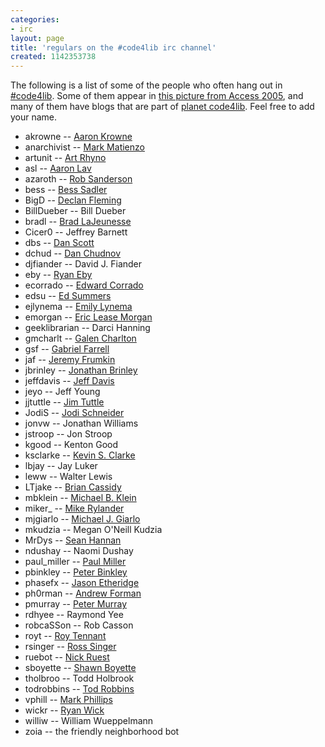 ```yaml
---
categories:
- irc
layout: page
title: 'regulars on the #code4lib irc channel'
created: 1142353738
---
```

The following is a list of some of the people who often hang out in <a href="http://www.code4lib.org/irc/">#code4lib</a>.  Some of them appear in <a href="http://flickr.com/photos/dchud/54582092/">this picture from Access 2005</a>, and many of them have blogs that are part of <a href="http://planet.code4lib.org/">planet code4lib</a>.  Feel free to add your name.

<!--break-->

<ul xmlns:owl="http://www.w3.org/2002/07/owl#" xmlns:foaf="http://xmlns.com/foaf/0.1/">
<li>akrowne -- <a href="http://br.endernet.org/~akrowne/">Aaron Krowne</a></li>
<li id="anarchivist" about="#anarchivist"><span property="foaf:nick">anarchivist</span> <span rel="owl:sameAs" resource="http://thesecretmirror.com/foaf.xml#matienzo">--</span> <a rel="foaf:homepage" href="http://thesecretmirror.com/"><span about="#anarchivist" property="foaf:name">Mark Matienzo</span></a></li>
<li>artunit -- <a href="http://librarycog.uwindsor.ca">Art Rhyno</a></li>
<li>asl -- <a href="http://www.panix.com/~asl2/">Aaron Lav</a></li>
<li>azaroth -- <a href="http://www.csc.liv.ac.uk/~azaroth/">Rob Sanderson</a></li>
<li>bess -- <a href="http://www.ibiblio.org/bess/">Bess Sadler</a></li>
<li>BigD -- <a href="http://declan.net">Declan Fleming</a></li>
<li>BillDueber -- Bill Dueber</li>
<li>bradl -- <a href="http://open-ils.org/blog/">Brad LaJeunesse</a></li>
<li>Cicer0 -- Jeffrey Barnett</li>
<li>dbs -- <a href="http://coffeecode.net">Dan Scott</a></li>
<li>dchud -- <a href="http://curtis.med.yale.edu/dchud/">Dan Chudnov</a></li>
<li>djfiander -- David J. Fiander</li>
<li>eby -- <a href="http://blog.ryaneby.com">Ryan Eby</a></li>
<li>ecorrado -- <a href="http://ecorrado.us/">Edward Corrado</a></li>
<li about="http://inkdroid.org/ehs"><span property="foaf:nick">edsu</span> -- <a href="http://www.inkdroid.org"><span about="http://inkdroid.org/ehs" property="foaf:name">Ed Summers</span></a></li>
<li>ejlynema --  <a href="http://www.lib.ncsu.edu/staff/ejlynema/">Emily Lynema</a></li>
<li>emorgan -- <a href="http://www.library.nd.edu/daiad/morgan/">Eric Lease Morgan</a></li>
<li>geeklibrarian -- Darci Hanning</li>
<li>gmcharlt -- <a href="http://galencharlton.com/blog">Galen Charlton</a></li>
<li>gsf -- <a href="http://rc98.net">Gabriel Farrell</a></li>
<li>jaf -- <a href="http://digitallibrarian.org">Jeremy Frumkin</a></li>
<li>jbrinley -- <a href="http://xplus3.net/">Jonathan Brinley</a></li>
<li>jeffdavis -- <a href="http://textsfornothing.org/blog/">Jeff Davis</a></li>
<li>jeyo -- Jeff Young</li>
<li>jjtuttle -- <a href="http://www.lib.ncsu.edu/staff/jjtuttle/">Jim Tuttle</a></li>
<li>JodiS -- <a href="http://jodischneider.com/">Jodi Schneider</a></li>
<li>jonvw -- Jonathan Williams</li>
<li>jstroop -- Jon Stroop</li>
<li>kgood -- Kenton Good</li>
<li>ksclarke -- <a href="https://plus.google.com/106980687849423472398/posts">Kevin S. Clarke</a></li>
<li>lbjay -- Jay Luker</li>
<li>leww -- Walter Lewis</li>
<li>LTjake -- <a href="http://use.perl.org/~LTjake/">Brian Cassidy</a></li>
<li id="mbklein" about="#mbklein"><span property="foaf:nick">mbklein</span> <span rel="owl:sameAs" resource="http://michael.is.outoffoc.us/michael/foaf.rdf#me">--</span> <a rel="foaf:homepage" href="http://osulibrary.oregonstate.edu/staff/kleinmi"><span about="#mbklein" property="foaf:name">Michael B. Klein</span></a></li>
<li>miker_ -- <a href="http://open-ils.org/blog/">Mike Rylander</a></li>
<li about="http://lackoftalent.org/michael/id/"<span property="foaf:nick">mjgiarlo</span> -- <a rel="foaf:homepage" href="http://lackoftalent.org/michael/"><span about="http://lackoftalent.org/michael/id/" property="foaf:name">Michael J. Giarlo</span></a></li>
<li>mkudzia -- Megan O'Neill Kudzia</li>
<li>MrDys -- <a href="http://www.library.jhu.edu/">Sean Hannan</a></li>
<li>ndushay -- Naomi Dushay</li>
<li>paul_miller -- <a href="http://blogs.talis.com/panlibus/">Paul Miller</a></li>
<li>pbinkley -- <a href="http://www.wallandbinkley.com/quaedam/">Peter Binkley</a></li>
<li>phasefx -- <a href="http://open-ils.org/blog/">Jason Etheridge</a></li>
<li>ph0rman -- <a href="http://www.ph0rman.com">Andrew Forman</a></li>
<li>pmurray -- <a href="http://dltj.org/">Peter Murray</a></li>
<li>rdhyee -- Raymond Yee</li>
<li>robcaSSon -- Rob Casson</li>
<li>royt -- <a href="http://roytennant.com/">Roy Tennant</a></li>
<li>rsinger -- <a href="http://dilettantes.code4lib.org/">Ross Singer</a></li>
<li>ruebot -- <a href="http://ruebot.net/">Nick Ruest</a></li>
<li>sboyette -- <a href="http://carrot.googlecode.com/">Shawn Boyette</a></li>
<li>tholbroo -- Todd Holbrook</li>
<li>todrobbins -- <a href="http://todrobbins.com">Tod Robbins</a></li>
<li>vphill -- <a href="http://vphill.com/">Mark Phillips</a></li>
<li>wickr -- <a href="http://code4lib.org/user/67">Ryan Wick</a></li>
<li>williw -- William Wueppelmann</li>
<li>zoia -- the friendly neighborhood bot</li>
</ul>
